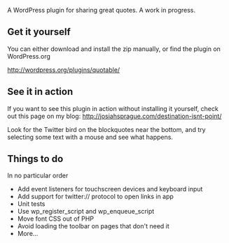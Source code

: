 A WordPress plugin for sharing great quotes. A work in progress.

## Get it yourself

You can either download and install the zip manually, or find the plugin on WordPress.org

http://wordpress.org/plugins/quotable/

## See it in action
If you want to see this plugin in action without installing it yourself, check out this page on my blog: http://josiahsprague.com/destination-isnt-point/

Look for the Twitter bird on the blockquotes near the bottom, and try selecting some text with a mouse and see what happens.

## Things to do

In no particular order

* Add event listeners for touchscreen devices and keyboard input
* Add support for twitter:// protocol to open links in app
* Unit tests
* Use wp_register_script and wp_enqueue_script
* Move font CSS out of PHP
* Avoid loading the toolbar on pages that don't need it
* More...

